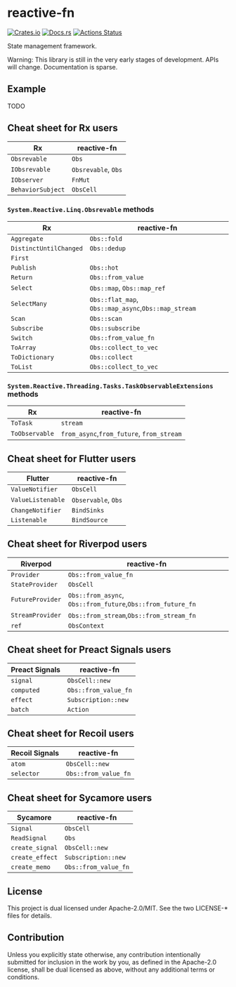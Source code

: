 # reactive-fn

[![Crates.io](https://img.shields.io/crates/v/reactive-fn.svg)](https://crates.io/crates/reactive-fn)
[![Docs.rs](https://docs.rs/ctxmap/badge.svg)](https://docs.rs/reactive-fn/)
[![Actions Status](https://github.com/frozenlib/reactive-fn/workflows/CI/badge.svg)](https://github.com/frozenlib/reactive-fn/actions)

State management framework.

Warning: This library is still in the very early stages of development. APIs will change. Documentation is sparse.

## Example

TODO

## Cheat sheet for Rx users

| Rx                | reactive-fn         |
| ----------------- | ------------------- |
| `Obsrevable`      | `Obs`               |
| `IObsrevable`     | `Obsrevable`, `Obs` |
| `IObserver`       | `FnMut`             |
| `BehaviorSubject` | `ObsCell`           |

### `System.Reactive.Linq.Obsrevable` methods

| Rx                     | reactive-fn                                         |
| ---------------------- | --------------------------------------------------- |
| `Aggregate`            | `Obs::fold`                                         |
| `DistinctUntilChanged` | `Obs::dedup`                                        |
| `First`                |                                                     |
| `Publish`              | `Obs::hot`                                          |
| `Return`               | `Obs::from_value`                                   |
| `Select`               | `Obs::map`, `Obs::map_ref`                          |
| `SelectMany`           | `Obs::flat_map`, `Obs::map_async`,`Obs::map_stream` |
| `Scan`                 | `Obs::scan`                                         |
| `Subscribe`            | `Obs::subscribe`                                    |
| `Switch`               | `Obs::from_value_fn`                                |
| `ToArray`              | `Obs::collect_to_vec`                               |
| `ToDictionary`         | `Obs::collect`                                      |
| `ToList`               | `Obs::collect_to_vec`                               |

### `System.Reactive.Threading.Tasks.TaskObservableExtensions` methods

| Rx             | reactive-fn                               |
| -------------- | ----------------------------------------- |
| `ToTask`       | `stream`                                  |
| `ToObservable` | `from_async`,`from_future`, `from_stream` |

## Cheat sheet for Flutter users

| Flutter           | reactive-fn         |
| ----------------- | ------------------- |
| `ValueNotifier`   | `ObsCell`           |
| `ValueListenable` | `Observable`, `Obs` |
| `ChangeNotifier`  | `BindSinks`         |
| `Listenable`      | `BindSource`        |

## Cheat sheet for Riverpod users

| Riverpod         | reactive-fn                                                 |
| ---------------- | ----------------------------------------------------------- |
| `Provider`       | `Obs::from_value_fn`                                        |
| `StateProvider`  | `ObsCell`                                                   |
| `FutureProvider` | `Obs::from_async`, `Obs::from_future`,`Obs::from_future_fn` |
| `StreamProvider` | `Obs::from_stream`,`Obs::from_stream_fn`                    |
| `ref`            | `ObsContext`                                                |

## Cheat sheet for Preact Signals users

| Preact Signals | reactive-fn          |
| -------------- | -------------------- |
| `signal`       | `ObsCell::new`       |
| `computed`     | `Obs::from_value_fn` |
| `effect`       | `Subscription::new`  |
| `batch`        | `Action`             |

## Cheat sheet for Recoil users

| Recoil Signals | reactive-fn          |
| -------------- | -------------------- |
| `atom`         | `ObsCell::new`       |
| `selector`     | `Obs::from_value_fn` |

## Cheat sheet for Sycamore users

| Sycamore        | reactive-fn          |
| --------------- | -------------------- |
| `Signal`        | `ObsCell`            |
| `ReadSignal`    | `Obs`                |
| `create_signal` | `ObsCell::new`       |
| `create_effect` | `Subscription::new`  |
| `create_memo`   | `Obs::from_value_fn` |

## License

This project is dual licensed under Apache-2.0/MIT. See the two LICENSE-\* files for details.

## Contribution

Unless you explicitly state otherwise, any contribution intentionally submitted for inclusion in the work by you, as defined in the Apache-2.0 license, shall be dual licensed as above, without any additional terms or conditions.
